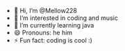- 👋 Hi, I’m @Mellow228
- 👀 I’m interested in coding and music
- 🌱 I’m currently learning java
- 😄 Pronouns: he him
- ⚡ Fun fact: coding is cool :)

<!---
Mellow228/Mellow228 is a ✨ special ✨ repository because its `README.md` (this file) appears on your GitHub profile.
You can click the Preview link to take a look at your changes.
--->
